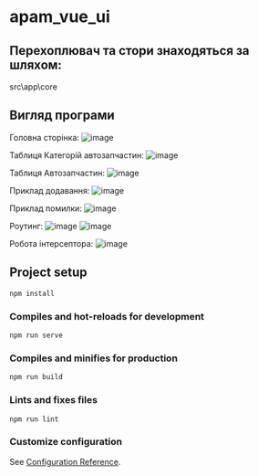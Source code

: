 # apam_vue_ui

## Перехоплювач та стори знаходяться за шляхом:
src\app\core

## Вигляд програми
Головна сторінка:
![image](https://github.com/zhemga/NULP_KPZ_APAM-VUE-UI/assets/55939422/5d3a7344-3202-407e-93d7-3a606e62cfa0)

Таблиця Категорій автозапчастин:
![image](https://github.com/zhemga/NULP_KPZ_APAM-VUE-UI/assets/55939422/3f1b54d5-e7f5-498a-9474-6038bf1edabc)

Таблиця Автозапчастин:
![image](https://github.com/zhemga/NULP_KPZ_APAM-VUE-UI/assets/55939422/c23cb6b7-cacf-49c9-bbc1-40df1fda45d8)

Приклад додавання:
![image](https://github.com/zhemga/NULP_KPZ_APAM-VUE-UI/assets/55939422/17e4a2ce-e7bb-45ee-9b67-12ac4770e1e5)

Приклад помилки:
![image](https://github.com/zhemga/NULP_KPZ_APAM-VUE-UI/assets/55939422/0961568e-807e-43a3-a46d-beb61045b67b)

Роутинг:
![image](https://github.com/zhemga/NULP_KPZ_APAM-VUE-UI/assets/55939422/9dc5f4f1-8214-4bb7-93e2-3696cdc13d49)
![image](https://github.com/zhemga/NULP_KPZ_APAM-VUE-UI/assets/55939422/3d367e09-f812-457f-bf10-0a441230551f)

Робота інтерсептора:
![image](https://github.com/zhemga/NULP_KPZ_APAM-VUE-UI/assets/55939422/b36ea391-d08e-44e4-b560-caa0cea2f3a4)


## Project setup
```
npm install
```

### Compiles and hot-reloads for development
```
npm run serve
```

### Compiles and minifies for production
```
npm run build
```

### Lints and fixes files
```
npm run lint
```

### Customize configuration
See [Configuration Reference](https://cli.vuejs.org/config/).
